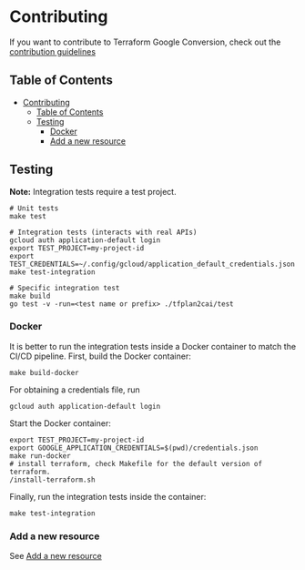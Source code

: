# Contributing

If you want to contribute to Terraform Google Conversion, check out the [contribution guidelines](../../CONTRIBUTING.md)

## Table of Contents

- [Contributing](#contributing)
  - [Table of Contents](#table-of-contents)
  - [Testing](#testing)
    - [Docker](#docker)
    - [Add a new resource](#add-a-new-resource)


## Testing

**Note:** Integration tests require a test project.

```
# Unit tests
make test

# Integration tests (interacts with real APIs)
gcloud auth application-default login
export TEST_PROJECT=my-project-id
export TEST_CREDENTIALS=~/.config/gcloud/application_default_credentials.json
make test-integration

# Specific integration test
make build
go test -v -run=<test name or prefix> ./tfplan2cai/test
```

### Docker
It is better to run the integration tests inside a Docker container to match the CI/CD pipeline.
First, build the Docker container:

```
make build-docker
```

For obtaining a credentials file, run
```
gcloud auth application-default login
```

Start the Docker container:

```
export TEST_PROJECT=my-project-id
export GOOGLE_APPLICATION_CREDENTIALS=$(pwd)/credentials.json
make run-docker
# install terraform, check Makefile for the default version of terraform.
/install-terraform.sh
```

Finally, run the integration tests inside the container:
```
make test-integration
```

### Add a new resource

See [Add a new resource](./add_new_resource.md)

